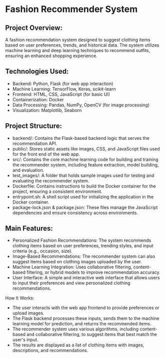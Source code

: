 # Fashion Recommender System

## Project Overview:
A fashion recommendation system designed to suggest clothing items based on user preferences, trends, and historical data. The system utilizes machine learning and deep learning techniques to recommend outfits, ensuring an enhanced shopping experience.

## Technologies Used:
* Backend: Python, Flask (for web app interaction)
* Machine Learning: TensorFlow, Keras, scikit-learn
* Frontend: HTML, CSS, JavaScript (for basic UI)
* Containerization: Docker
* Data Processing: Pandas, NumPy, OpenCV (for image processing)
* Visualization: Matplotlib, Seaborn
  
## Project Structure:
* backend/: Contains the Flask-based backend logic that serves the recommendation API.
* public/: Stores static assets like images, CSS, and JavaScript files used for the front end of the web app.
* src/: Contains the core machine learning code for building and training the recommender system, including feature extraction, model building, and evaluation.
* test_images/: A folder that holds sample images used for testing and evaluating the recommender system.
* Dockerfile: Contains instructions to build the Docker container for the project, ensuring a consistent environment.
* entrypoint.sh: A shell script used for initializing the application in the Docker container.
* package-lock.json & package.json: These files manage the JavaScript dependencies and ensure consistency across environments.
  
## Main Features:
* Personalized Fashion Recommendations: The system recommends clothing items based on user preferences, trending styles, and input criteria (e.g., occasion, size).
* Image-Based Recommendations: The recommender system can also suggest items based on clothing images uploaded by the user.
* Machine Learning Integration: Uses collaborative filtering, content-based filtering, or hybrid models to improve recommendation accuracy.
* User Interface: A simple and interactive web interface that allows users to input their preferences and view personalized clothing recommendations.
  
How It Works:
* The user interacts with the web app frontend to provide preferences or upload images.
* The Flask backend processes these inputs, sends them to the machine learning model for prediction, and returns the recommended items.
* The recommender system uses various algorithms, including content-based and collaborative filtering, to suggest items that best match the user's input.
* The results are displayed as a list of clothing items with images, descriptions, and recommendations.
